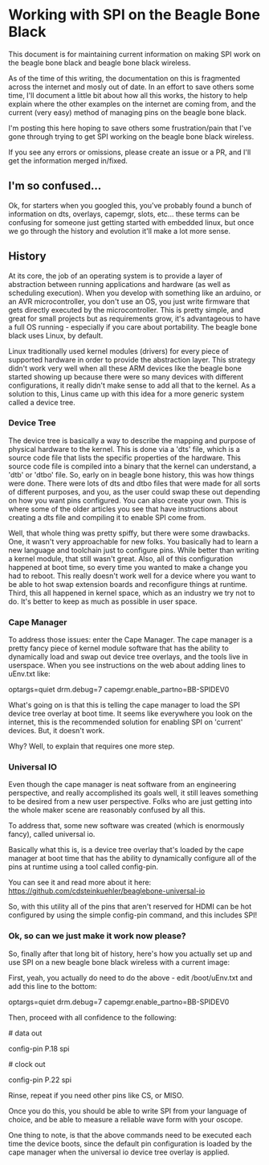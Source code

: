 # Working with SPI on the Beagle Bone Black
This document is for maintaining current information on making SPI work on the beagle bone black and beagle bone black wireless.

As of the time of this writing, the documentation on this is fragmented across the internet and mosly out of date. In an effort to save others some time, I'll document a little bit about how all this works, the history to help explain where the other examples on the internet are coming from, and the current (very easy) method of managing pins on the beagle bone black.

I'm posting this here hoping to save others some frustration/pain that I've gone through trying to get SPI working on the beagle bone black wireless.

If you see any errors or omissions, please create an issue or a PR, and I'll get the information merged in/fixed.

## I'm so confused...
Ok, for starters when you googled this, you've probably found a bunch of information on dts, overlays, capemgr, slots, etc... these terms can be confusing for someone just getting started with embedded linux, but once we go through the history and evolution it'll make a lot more sense.

## History
At its core, the job of an operating system is to provide a layer of abstraction between running applications and hardware (as well as scheduling execution). When you develop with something like an arduino, or an AVR microcontroller, you don't use an OS, you just write firmware that gets directly executed by the microcontroller. This is pretty simple, and great for small projects but as requirements grow, it's advantageous to have a full OS running - especially if you care about portability. The beagle bone black uses Linux, by default.

Linux traditionally used kernel modules (drivers) for every piece of supported hardware in order to provide the abstraction layer. This strategy didn't work very well when all these ARM devices like the beagle bone started showing up because there were so many devices with different configurations, it really didn't make sense to add all that to the kernel. As a solution to this, Linus came up with this idea for a more generic system called a device tree.

### Device Tree
The device tree is basically a way to describe the mapping and purpose of physical hardware to the kernel. This is done via a 'dts' file, which is a source code file that lists the specific properties of the hardware. This source code file is compiled into a binary that the kernel can understand, a 'dtb' or 'dtbo' file. So, early on in beagle bone history, this was how things were done. There were lots of dts and dtbo files that were made for all sorts of different purposes, and you, as the user could swap these out depending on how you want pins configured. You can also create your own. This is where some of the older articles you see that have instructions about creating a dts file and compiling it to enable SPI come from.

Well, that whole thing was pretty spiffy, but there were some drawbacks. One, it wasn't very approachable for new folks. You basically had to learn a new language and toolchain just to configure pins. While better than writing a kernel module, that still wasn't great. Also, all of this configuration happened at boot time, so every time you wanted to make a change you had to reboot. This really doesn't work well for a device where you want to be able to hot swap extension boards and reconfigure things at runtime. Third, this all happened in kernel space, which as an industry we try not to do. It's better to keep as much as possible in user space.

### Cape Manager
To address those issues: enter the Cape Manager. The cape manager is a pretty fancy piece of kernel module software that has the ability to dynamically load and swap out device tree overlays, and the tools live in userspace. When you see instructions on the web about adding lines to uEnv.txt like:

optargs=quiet drm.debug=7 capemgr.enable_partno=BB-SPIDEV0

What's going on is that this is telling the cape manager to load the SPI device tree overlay at boot time. It seems like everywhere you look on the internet, this is the recommended solution for enabling SPI on 'current' devices. But, it doesn't work.

Why? Well, to explain that requires one more step.

### Universal IO
Even though the cape manager is neat software from an engineering perspective, and really accomplished its goals well, it still leaves something to be desired from a new user perspective. Folks who are just getting into the whole maker scene are reasonably confused by all this.

To address that, some new software was created (which is enormously fancy), called universal io.

Basically what this is, is a device tree overlay that's loaded by the cape manager at boot time that has the ability to dynamically configure all of the pins at runtime using a tool called config-pin.

You can see it and read more about it here: https://github.com/cdsteinkuehler/beaglebone-universal-io

So, with this utility all of the pins that aren't reserved for HDMI can be hot configured by using the simple config-pin command, and this includes SPI!

### Ok, so can we just make it work now please?
So, finally after that long bit of history, here's how you actually set up and use SPI on a new beagle bone black wireless with a current image:

First, yeah, you actually do need to do the above - edit /boot/uEnv.txt and add this line to the bottom:

optargs=quiet drm.debug=7 capemgr.enable_partno=BB-SPIDEV0

Then, proceed with all confidence to the following:

&#35; data out

config-pin P.18 spi

&#35; clock out

config-pin P.22 spi

Rinse, repeat if you need other pins like CS, or MISO.

Once you do this, you should be able to write SPI from your language of choice, and be able to measure a reliable wave form with your oscope.

One thing to note, is that the above commands need to be executed each time the device boots, since the default pin configuration is loaded by the cape manager when the universal io device tree overlay is applied.



